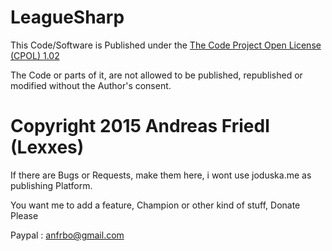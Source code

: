 # LeagueSharp

This Code/Software is Published under the [The Code Project Open License (CPOL) 1.02](http://www.codeproject.com/info/cpol10.aspx)

The Code or parts of it, are not allowed to be published, republished or modified without the Author's consent.

# Copyright 2015 Andreas Friedl (Lexxes)


If there are Bugs or Requests, make them here, i wont use joduska.me as publishing Platform.

You want me to add a feature, Champion or other kind of stuff, Donate Please 

Paypal : anfrbo@gmail.com
